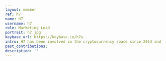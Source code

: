 ```yaml
---
layout: member
ref: h7
name: H7
username: h7
role: Marketing Lead
portrait: h7.jpg
keybase_url: https://keybase.io/h7u
intro: H7 has been involved in the cryptocurrency space since 2014 and has a vast knowledge about distributed ledger and blockchain technologies. Additionally, his professional experience in the marketing space makes him uniquely qualified as he’s served in critical roles for multiple Fortune 100 companies. Currently H7 oversees Veil’s marketing activities and makes himself available to the team, thus his experience bleeds into many of Veil’s areas of operation.
past_contributions: 
description: ''
---
```


